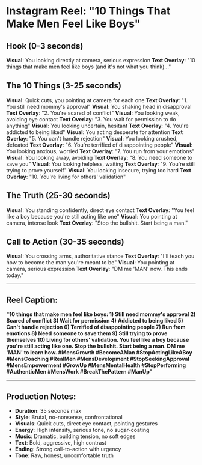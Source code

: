 # Instagram Reel: "10 Things That Make Men Feel Like Boys"

## Hook (0-3 seconds)
**Visual**: You looking directly at camera, serious expression
**Text Overlay**: "10 things that make men feel like boys (and it's not what you think)..."

## The 10 Things (3-25 seconds)
**Visual**: Quick cuts, you pointing at camera for each one
**Text Overlay**: "1. You still need mommy's approval"
**Visual**: You shaking head in disapproval
**Text Overlay**: "2. You're scared of conflict"
**Visual**: You looking weak, avoiding eye contact
**Text Overlay**: "3. You wait for permission to do anything"
**Visual**: You looking uncertain, hesitant
**Text Overlay**: "4. You're addicted to being liked"
**Visual**: You acting desperate for attention
**Text Overlay**: "5. You can't handle rejection"
**Visual**: You looking crushed, defeated
**Text Overlay**: "6. You're terrified of disappointing people"
**Visual**: You looking anxious, worried
**Text Overlay**: "7. You run from your emotions"
**Visual**: You looking away, avoiding
**Text Overlay**: "8. You need someone to save you"
**Visual**: You looking helpless, waiting
**Text Overlay**: "9. You're still trying to prove yourself"
**Visual**: You looking insecure, trying too hard
**Text Overlay**: "10. You're living for others' validation"

## The Truth (25-30 seconds)
**Visual**: You standing confidently, direct eye contact
**Text Overlay**: "You feel like a boy because you're still acting like one"
**Visual**: You pointing at camera, intense look
**Text Overlay**: "Stop the bullshit. Start being a man."

## Call to Action (30-35 seconds)
**Visual**: You crossing arms, authoritative stance
**Text Overlay**: "I'll teach you how to become the man you're meant to be"
**Visual**: You pointing at camera, serious expression
**Text Overlay**: "DM me 'MAN' now. This ends today."

---

## Reel Caption:
**"10 things that make men feel like boys: 1) Still need mommy's approval 2) Scared of conflict 3) Wait for permission 4) Addicted to being liked 5) Can't handle rejection 6) Terrified of disappointing people 7) Run from emotions 8) Need someone to save them 9) Still trying to prove themselves 10) Living for others' validation. You feel like a boy because you're still acting like one. Stop the bullshit. Start being a man. DM me 'MAN' to learn how. #MensGrowth #BecomeAMan #StopActingLikeABoy #MensCoaching #RealMen #MensDevelopment #StopSeekingApproval #MensEmpowerment #GrowUp #MensMentalHealth #StopPerforming #AuthenticMen #MensWork #BreakThePattern #ManUp"**

---

## Production Notes:
- **Duration**: 35 seconds max
- **Style**: Brutal, no-nonsense, confrontational
- **Visuals**: Quick cuts, direct eye contact, pointing gestures
- **Energy**: High intensity, serious tone, no sugar-coating
- **Music**: Dramatic, building tension, no soft edges
- **Text**: Bold, aggressive, high contrast
- **Ending**: Strong call-to-action with urgency
- **Tone**: Raw, honest, uncomfortable truth
